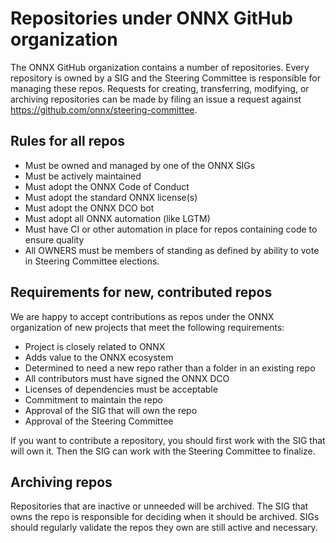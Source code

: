 <!--- SPDX-License-Identifier: Apache-2.0 -->

# Repositories under ONNX GitHub organization

The ONNX GitHub organization contains a number of repositories. Every repository is owned by a SIG and the Steering Committee is responsible for managing these repos. Requests for creating, transferring, modifying, or archiving repositories can be made by filing an issue a request against https://github.com/onnx/steering-committee.

## Rules for all repos

* Must be owned and managed by one of the ONNX SIGs
* Must be actively maintained
* Must adopt the ONNX Code of Conduct
* Must adopt the standard ONNX license(s)
* Must adopt the ONNX DCO bot
* Must adopt all ONNX automation (like LGTM)
* Must have CI or other automation in place for repos containing code to ensure quality
* All OWNERS must be members of standing as defined by ability to vote in Steering Committee elections.

## Requirements for new, contributed repos

We are happy to accept contributions as repos under the ONNX organization of new projects that meet the following requirements:

* Project is closely related to ONNX
* Adds value to the ONNX ecosystem
* Determined to need a new repo rather than a folder in an existing repo
* All contributors must have signed the ONNX DCO
* Licenses of dependencies must be acceptable
* Commitment to maintain the repo
* Approval of the SIG that will own the repo
* Approval of the Steering Committee

If you want to contribute a repository, you should first work with the SIG that will own it. Then the SIG can work with the Steering Committee to finalize.

## Archiving repos

Repositories that are inactive or unneeded will be archived. The SIG that owns the repo is responsible for deciding when it should be archived. SIGs should regularly validate the repos they own are still active and necessary.
